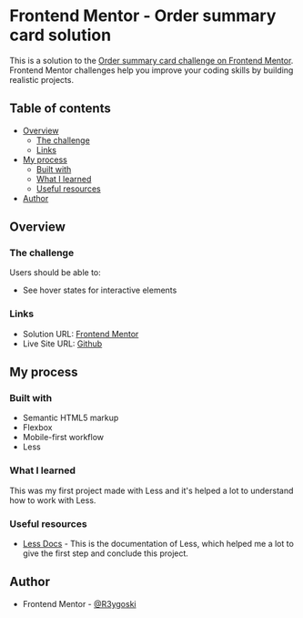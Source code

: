 # Frontend Mentor - Order summary card solution

This is a solution to the [Order summary card challenge on Frontend Mentor](https://www.frontendmentor.io/challenges/order-summary-component-QlPmajDUj). Frontend Mentor challenges help you improve your coding skills by building realistic projects. 

## Table of contents

- [Overview](#overview)
  - [The challenge](#the-challenge)
  - [Links](#links)
- [My process](#my-process)
  - [Built with](#built-with)
  - [What I learned](#what-i-learned)
  - [Useful resources](#useful-resources)
- [Author](#author)

## Overview

### The challenge

Users should be able to:

- See hover states for interactive elements

### Links

- Solution URL: [Frontend Mentor](https://www.frontendmentor.io/solutions/order-summary-card-made-with-less-hSznQ4SneN)
- Live Site URL: [Github](https://r3ygoski.github.io/order-summary-card/)

## My process

### Built with

- Semantic HTML5 markup
- Flexbox
- Mobile-first workflow
- Less

### What I learned

This was my first project made with Less and it's helped a lot to understand how to work with Less.

### Useful resources

- [Less Docs](https://lesscss.org/) - This is the documentation of Less, which helped me a lot to give the first step and conclude this project.

## Author

- Frontend Mentor - [@R3ygoski](https://www.frontendmentor.io/profile/R3ygoski)
